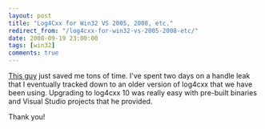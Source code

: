 ```yaml
---
layout: post
title: "Log4Cxx for Win32 VS 2005, 2008, etc."
redirect_from: "/log4cxx-for-win32-vs-2005-2008-etc/"
date: 2008-09-19 23:00:00
tags: [win32]
comments: true
---
```

[This guy](http://www.dreamcubes.com/blog) just saved me tons of time. I've spent two days on a handle leak that I eventually tracked down to an older version of log4cxx that we have been using. Upgrading to log4cxx 10 was really easy with pre-built binaries and Visual Studio projects that he provided.

Thank you!

